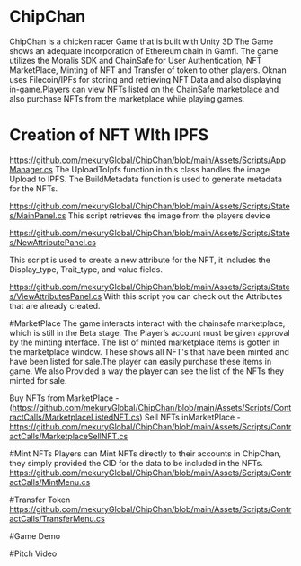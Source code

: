 # ChipChan
ChipChan is a chicken racer Game that is built with Unity 3D The Game shows an adequate incorporation of Ethereum chain in Gamfi. The game utilizes the Moralis SDK and ChainSafe   for User Authentication, NFT MarketPlace, Minting of NFT and Transfer of token to other players. Oknan uses Filecoin/IPFs for storing and retrieving NFT Data and also displaying in-game.Players can view NFTs listed on the ChainSafe marketplace and also purchase NFTs from the marketplace while playing games.

# Creation of NFT WIth IPFS
https://github.com/mekuryGlobal/ChipChan/blob/main/Assets/Scripts/AppManager.cs
The  UploadToIpfs  function in this class  handles the image Upload to IPFS.
The BuildMetadata function is used to generate metadata for the NFTs.

https://github.com/mekuryGlobal/ChipChan/blob/main/Assets/Scripts/States/MainPanel.cs
This script retrieves the image from the players device

https://github.com/mekuryGlobal/ChipChan/blob/main/Assets/Scripts/States/NewAttributePanel.cs

This script is used to create a new attribute for the NFT, it includes the Display_type, Trait_type, and value fields. 

https://github.com/mekuryGlobal/ChipChan/blob/main/Assets/Scripts/States/ViewAttributesPanel.cs
 With this script you can check out the Attributes that are already created.
 
 #MarketPlace
 The game interacts interact with the chainsafe marketplace, which is still in the Beta stage. The Player’s account must be given approval by the minting interface. The list of minted marketplace items is gotten in the marketplace window. These shows all NFT's that have been minted and have been listed for sale.The player can easily purchase these items in game. We also Provided a way the player can see the list of the NFTs they minted for sale.

Buy NFTs from MarketPlace - (https://github.com/mekuryGlobal/ChipChan/blob/main/Assets/Scripts/ContractCalls/MarketplaceListedNFT.cs)
Sell NFTs inMarketPlace - https://github.com/mekuryGlobal/ChipChan/blob/main/Assets/Scripts/ContractCalls/MarketplaceSellNFT.cs
 
  
#Mint NFTs 
Players can Mint NFTs directly to their accounts in ChipChan, they simply provided the CID for the data to be included in the NFTs.
https://github.com/mekuryGlobal/ChipChan/blob/main/Assets/Scripts/ContractCalls/MintMenu.cs

#Transfer Token
https://github.com/mekuryGlobal/ChipChan/blob/main/Assets/Scripts/ContractCalls/TransferMenu.cs

#Game Demo

#Pitch Video


